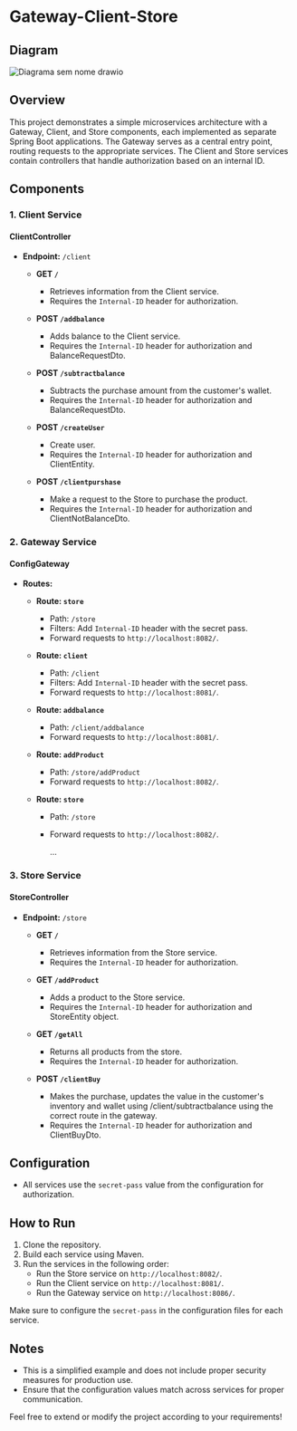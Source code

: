 

# Gateway-Client-Store

## Diagram

![Diagrama sem nome drawio](https://github.com/Renanmartim/App_Gateway_Store/assets/117313515/782652a5-4bf3-4429-b169-acba3184cf1f)

## Overview

This project demonstrates a simple microservices architecture with a Gateway, Client, and Store components, each implemented as separate Spring Boot applications. The Gateway serves as a central entry point, routing requests to the appropriate services. The Client and Store services contain controllers that handle authorization based on an internal ID.

## Components

### 1. Client Service

#### ClientController

- **Endpoint:** `/client`
  
  - **GET `/`**
    - Retrieves information from the Client service.
    - Requires the `Internal-ID` header for authorization.
  
  - **POST `/addbalance`**
    - Adds balance to the Client service.
    - Requires the `Internal-ID` header for authorization and BalanceRequestDto.
   
  - **POST `/subtractbalance`**
    - Subtracts the purchase amount from the customer's wallet.
    - Requires the `Internal-ID` header for authorization and BalanceRequestDto.
   
  - **POST `/createUser`**
    - Create user.
    - Requires the `Internal-ID` header for authorization and ClientEntity.

  - **POST `/clientpurshase`**
    - Make a request to the Store to purchase the product.
    - Requires the `Internal-ID` header for authorization and ClientNotBalanceDto.


### 2. Gateway Service

#### ConfigGateway

- **Routes:**
  
  - **Route: `store`**
    - Path: `/store`
    - Filters: Add `Internal-ID` header with the secret pass.
    - Forward requests to `http://localhost:8082/`.

  - **Route: `client`**
    - Path: `/client`
    - Filters: Add `Internal-ID` header with the secret pass.
    - Forward requests to `http://localhost:8081/`.

  - **Route: `addbalance`**
    - Path: `/client/addbalance`
    - Forward requests to `http://localhost:8081/`.

  - **Route: `addProduct`**
    - Path: `/store/addProduct`
    - Forward requests to `http://localhost:8082/`.
   
  - **Route: `store`**
    - Path: `/store`
    - Forward requests to `http://localhost:8082/`.
   
      ...

### 3. Store Service

#### StoreController

- **Endpoint:** `/store`

  - **GET `/`**
    - Retrieves information from the Store service.
    - Requires the `Internal-ID` header for authorization.

  - **GET `/addProduct`**
    - Adds a product to the Store service.
    - Requires the `Internal-ID` header for authorization and StoreEntity object.

  - **GET `/getAll`**
    - Returns all products from the store.
    - Requires the `Internal-ID` header for authorization.
   
  - **POST `/clientBuy`**
    - Makes the purchase, updates the value in the customer's inventory and wallet using /client/subtractbalance using the correct route in the gateway.
    - Requires the `Internal-ID` header for authorization and ClientBuyDto.

## Configuration

- All services use the `secret-pass` value from the configuration for authorization.

## How to Run

1. Clone the repository.
2. Build each service using Maven.
3. Run the services in the following order:
   - Run the Store service on `http://localhost:8082/`.
   - Run the Client service on `http://localhost:8081/`.
   - Run the Gateway service on `http://localhost:8086/`.

Make sure to configure the `secret-pass` in the configuration files for each service.

## Notes

- This is a simplified example and does not include proper security measures for production use.
- Ensure that the configuration values match across services for proper communication.

Feel free to extend or modify the project according to your requirements!

</body>
</html>
